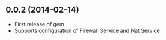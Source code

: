 ## 0.0.2 (2014-02-14)

  - First release of gem
  - Supports configuration of Firewall Service and Nat Service

